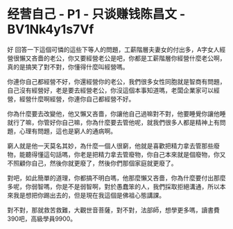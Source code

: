 # 经营自己 - P1 - 只谈赚钱陈昌文 - BV1Nk4y1s7Vf

好 回答一下這個可憐的這些下等人的問題，工薪階層夫妻女的付出多，A字女人經營很懶又吝嗇的老公，你又要經營老公是吧，你都是工薪階層你經營什麼老公啊，真的是搞笑了對不對，你懂得什麼叫經營嗎。

你連你自己都經營不好，你還經營你的老公，我們很多女性同胞就是智商有問題，自己沒有經營好，老是要去經營老公，你沒這個本事知道嗎，老闆企業家可以經營，經營什麼啊經營，你連你自己都經營不好。

你為什麼要去改變他，他又懶又吝嗇，你讓他自己過嘛對不對，他要睡覺你讓他睡就行了嘛，你管好你自己嘛，你為什麼要去管他呢，就我們很多人都是精神上有問題，心理有問題，這也是窮人的通病啊。

窮人就是他一天莫名其妙，為什麼一個人很窮，他就是喜歡把精力拿去管那些廢物，能聽得懂這句話嗎，你老是把精力拿去管廢物，你自己本來就是個廢物，你又不照顧你自己，然後你就更廢了，然後你們那個家庭就更廢了。

對吧，如此簡單的道理，你都搞不明白嗎，他那麼懶又吝嗇，你為什麼要付出那麼多呢，你弱智嗎，你是不是弱智啊，對於愚蠢笨的人，我們採取拒絕溝通，所以本來我是想把你踢出去的，但是現在我這個是佛祖心態講課。

對不對，那就救苦救難，大觀世音菩薩，對不對，法部師，想學更多嗎，讀書費390吧，高級學員9900。